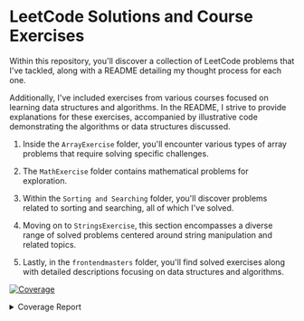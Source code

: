 # LeetCode Solutions and Course Exercises

Within this repository, you'll discover a collection of LeetCode problems that I've tackled, along with a README detailing my thought process for each one.

Additionally, I've included exercises from various courses focused on learning data structures and algorithms. In the README, I strive to provide explanations for these exercises, accompanied by illustrative code demonstrating the algorithms or data structures discussed.

1) Inside the `ArrayExercise` folder, you'll encounter various types of array problems that require solving specific challenges.

2) The `MathExercise` folder contains mathematical problems for exploration.

3) Within the `Sorting and Searching` folder, you'll discover problems related to sorting and searching, all of which I've solved.

4) Moving on to `StringsExercise`, this section encompasses a diverse range of solved problems centered around string manipulation and related topics.

5) Lastly, in the `frontendmasters` folder, you'll find solved exercises along with detailed descriptions focusing on data structures and algorithms.


<!-- Pytest Coverage Comment:Begin -->
<a href="https://github.com/danoshi/Leetcode-exercises/blob/main/README.md"><img alt="Coverage" src="https://img.shields.io/badge/Coverage-96%25-brightgreen.svg" /></a><details><summary>Coverage Report </summary><table><tr><th>File</th><th>Stmts</th><th>Miss</th><th>Cover</th><th>Missing</th></tr><tbody><tr><td colspan="5"><b>ArrayExercise/Best_Time_to_Buy_and_Sell_Stock_II</b></td></tr><tr><td>&nbsp; &nbsp;<a href="https://github.com/danoshi/Leetcode-exercises/blob/main/ArrayExercise/Best_Time_to_Buy_and_Sell_Stock_II/BestTimetoBuyandSellStockII.py">BestTimetoBuyandSellStockII.py</a></td><td>9</td><td>0</td><td>100%</td><td>&nbsp;</td></tr><tr><td colspan="5"><b>ArrayExercise/Contains_Duplicate</b></td></tr><tr><td>&nbsp; &nbsp;<a href="https://github.com/danoshi/Leetcode-exercises/blob/main/ArrayExercise/Contains_Duplicate/containsDuplicate.py">containsDuplicate.py</a></td><td>21</td><td>0</td><td>100%</td><td>&nbsp;</td></tr><tr><td colspan="5"><b>ArrayExercise/Intersection_of_Two_Arrays_II</b></td></tr><tr><td>&nbsp; &nbsp;<a href="https://github.com/danoshi/Leetcode-exercises/blob/main/ArrayExercise/Intersection_of_Two_Arrays_II/intersectionOfTwoArrays.py">intersectionOfTwoArrays.py</a></td><td>11</td><td>0</td><td>100%</td><td>&nbsp;</td></tr><tr><td colspan="5"><b>ArrayExercise/Max_Consecutive_Ones</b></td></tr><tr><td>&nbsp; &nbsp;<a href="https://github.com/danoshi/Leetcode-exercises/blob/main/ArrayExercise/Max_Consecutive_Ones/MaxConsecutiveOnes.py">MaxConsecutiveOnes.py</a></td><td>14</td><td>0</td><td>100%</td><td>&nbsp;</td></tr><tr><td colspan="5"><b>ArrayExercise/Move_Zeroes</b></td></tr><tr><td>&nbsp; &nbsp;<a href="https://github.com/danoshi/Leetcode-exercises/blob/main/ArrayExercise/Move_Zeroes/moveZeros.py">moveZeros.py</a></td><td>28</td><td>1</td><td>1</td><td><a href="https://github.com/danoshi/Leetcode-exercises/blob/main/ArrayExercise/Move_Zeroes/moveZeros.py#L 96%"> 96%</a></td></tr><tr><td colspan="5"><b>ArrayExercise/Plus_One</b></td></tr><tr><td>&nbsp; &nbsp;<a href="https://github.com/danoshi/Leetcode-exercises/blob/main/ArrayExercise/Plus_One/plusOne.py">plusOne.py</a></td><td>14</td><td>0</td><td>100%</td><td>&nbsp;</td></tr><tr><td colspan="5"><b>ArrayExercise/Remove_Duplicates_from_Sorted_Array</b></td></tr><tr><td>&nbsp; &nbsp;<a href="https://github.com/danoshi/Leetcode-exercises/blob/main/ArrayExercise/Remove_Duplicates_from_Sorted_Array/duplicateItemLeetcodeSolution.py">duplicateItemLeetcodeSolution.py</a></td><td>10</td><td>0</td><td>100%</td><td>&nbsp;</td></tr><tr><td>&nbsp; &nbsp;<a href="https://github.com/danoshi/Leetcode-exercises/blob/main/ArrayExercise/Remove_Duplicates_from_Sorted_Array/removeDuplicateItem.py">removeDuplicateItem.py</a></td><td>12</td><td>0</td><td>100%</td><td>&nbsp;</td></tr><tr><td colspan="5"><b>ArrayExercise/Remove_Element</b></td></tr><tr><td>&nbsp; &nbsp;<a href="https://github.com/danoshi/Leetcode-exercises/blob/main/ArrayExercise/Remove_Element/RemoveElement.py">RemoveElement.py</a></td><td>10</td><td>0</td><td>100%</td><td>&nbsp;</td></tr><tr><td colspan="5"><b>ArrayExercise/Rotate_Array</b></td></tr><tr><td>&nbsp; &nbsp;<a href="https://github.com/danoshi/Leetcode-exercises/blob/main/ArrayExercise/Rotate_Array/rotatearray.py">rotatearray.py</a></td><td>14</td><td>0</td><td>100%</td><td>&nbsp;</td></tr><tr><td colspan="5"><b>ArrayExercise/Single_Number</b></td></tr><tr><td>&nbsp; &nbsp;<a href="https://github.com/danoshi/Leetcode-exercises/blob/main/ArrayExercise/Single_Number/singleNumber.py">singleNumber.py</a></td><td>9</td><td>0</td><td>100%</td><td>&nbsp;</td></tr><tr><td colspan="5"><b>ArrayExercise/Squares_of_a_Sorted_Array</b></td></tr><tr><td>&nbsp; &nbsp;<a href="https://github.com/danoshi/Leetcode-exercises/blob/main/ArrayExercise/Squares_of_a_Sorted_Array/SquaresOfASortedArray.py">SquaresOfASortedArray.py</a></td><td>8</td><td>0</td><td>100%</td><td>&nbsp;</td></tr><tr><td colspan="5"><b>ArrayExercise/Two_Sum</b></td></tr><tr><td>&nbsp; &nbsp;<a href="https://github.com/danoshi/Leetcode-exercises/blob/main/ArrayExercise/Two_Sum/twoSum.py">twoSum.py</a></td><td>14</td><td>1</td><td>1</td><td><a href="https://github.com/danoshi/Leetcode-exercises/blob/main/ArrayExercise/Two_Sum/twoSum.py#L 93%"> 93%</a></td></tr><tr><td colspan="5"><b>MathExercise/Find_Numbers_with_Even_Number_of_Digits</b></td></tr><tr><td>&nbsp; &nbsp;<a href="https://github.com/danoshi/Leetcode-exercises/blob/main/MathExercise/Find_Numbers_with_Even_Number_of_Digits/FindNumbersWithEvenNumberOfDigits.py">FindNumbersWithEvenNumberOfDigits.py</a></td><td>14</td><td>0</td><td>100%</td><td>&nbsp;</td></tr><tr><td colspan="5"><b>MathExercise/Fizz_Buzz</b></td></tr><tr><td>&nbsp; &nbsp;<a href="https://github.com/danoshi/Leetcode-exercises/blob/main/MathExercise/Fizz_Buzz/FizzBuzz.py">FizzBuzz.py</a></td><td>16</td><td>0</td><td>100%</td><td>&nbsp;</td></tr><tr><td colspan="5"><b>MathExercise/Power_of_three</b></td></tr><tr><td>&nbsp; &nbsp;<a href="https://github.com/danoshi/Leetcode-exercises/blob/main/MathExercise/Power_of_three/PowerOfThree.py">PowerOfThree.py</a></td><td>10</td><td>1</td><td>1</td><td><a href="https://github.com/danoshi/Leetcode-exercises/blob/main/MathExercise/Power_of_three/PowerOfThree.py#L 90%"> 90%</a></td></tr><tr><td colspan="5"><b>MathExercise/Roman_to_Integer</b></td></tr><tr><td>&nbsp; &nbsp;<a href="https://github.com/danoshi/Leetcode-exercises/blob/main/MathExercise/Roman_to_Integer/RomanToInteger.py">RomanToInteger.py</a></td><td>12</td><td>0</td><td>100%</td><td>&nbsp;</td></tr><tr><td colspan="5"><b>Sorting_and_Searching_Exercise/Check_If_N_and_Its_Double_Exist</b></td></tr><tr><td>&nbsp; &nbsp;<a href="https://github.com/danoshi/Leetcode-exercises/blob/main/Sorting_and_Searching_Exercise/Check_If_N_and_Its_Double_Exist/CheckIfNandItsDoubleExist.py">CheckIfNandItsDoubleExist.py</a></td><td>16</td><td>2</td><td>2</td><td><a href="https://github.com/danoshi/Leetcode-exercises/blob/main/Sorting_and_Searching_Exercise/Check_If_N_and_Its_Double_Exist/CheckIfNandItsDoubleExist.py#L 88%"> 88%</a></td></tr><tr><td colspan="5"><b>Sorting_and_Searching_Exercise/Duplicate_Zeros</b></td></tr><tr><td>&nbsp; &nbsp;<a href="https://github.com/danoshi/Leetcode-exercises/blob/main/Sorting_and_Searching_Exercise/Duplicate_Zeros/DuplicateZeros.py">DuplicateZeros.py</a></td><td>12</td><td>0</td><td>100%</td><td>&nbsp;</td></tr><tr><td colspan="5"><b>Sorting_and_Searching_Exercise/Merge_Sorted_Array</b></td></tr><tr><td>&nbsp; &nbsp;<a href="https://github.com/danoshi/Leetcode-exercises/blob/main/Sorting_and_Searching_Exercise/Merge_Sorted_Array/MergeSortedArr.py">MergeSortedArr.py</a></td><td>8</td><td>0</td><td>100%</td><td>&nbsp;</td></tr><tr><td colspan="5"><b>StringExercise/First_Unique_Character_in_a_String</b></td></tr><tr><td>&nbsp; &nbsp;<a href="https://github.com/danoshi/Leetcode-exercises/blob/main/StringExercise/First_Unique_Character_in_a_String/FirstUniqueCharacterInAString.py">FirstUniqueCharacterInAString.py</a></td><td>8</td><td>1</td><td>1</td><td><a href="https://github.com/danoshi/Leetcode-exercises/blob/main/StringExercise/First_Unique_Character_in_a_String/FirstUniqueCharacterInAString.py#L 88%"> 88%</a></td></tr><tr><td colspan="5"><b>StringExercise/Reverse_Integer</b></td></tr><tr><td>&nbsp; &nbsp;<a href="https://github.com/danoshi/Leetcode-exercises/blob/main/StringExercise/Reverse_Integer/reverseInt.py">reverseInt.py</a></td><td>13</td><td>1</td><td>1</td><td><a href="https://github.com/danoshi/Leetcode-exercises/blob/main/StringExercise/Reverse_Integer/reverseInt.py#L 92%"> 92%</a></td></tr><tr><td colspan="5"><b>StringExercise/Reverse_String</b></td></tr><tr><td>&nbsp; &nbsp;<a href="https://github.com/danoshi/Leetcode-exercises/blob/main/StringExercise/Reverse_String/reverseString.py">reverseString.py</a></td><td>15</td><td>0</td><td>100%</td><td>&nbsp;</td></tr><tr><td colspan="5"><b>StringExercise/Valid_Anagram</b></td></tr><tr><td>&nbsp; &nbsp;<a href="https://github.com/danoshi/Leetcode-exercises/blob/main/StringExercise/Valid_Anagram/anagram.py">anagram.py</a></td><td>13</td><td>1</td><td>1</td><td><a href="https://github.com/danoshi/Leetcode-exercises/blob/main/StringExercise/Valid_Anagram/anagram.py#L 92%"> 92%</a></td></tr><tr><td colspan="5"><b>StringExercise/Valid_Palindrome</b></td></tr><tr><td>&nbsp; &nbsp;<a href="https://github.com/danoshi/Leetcode-exercises/blob/main/StringExercise/Valid_Palindrome/palindrom.py">palindrom.py</a></td><td>13</td><td>8</td><td>8</td><td><a href="https://github.com/danoshi/Leetcode-exercises/blob/main/StringExercise/Valid_Palindrome/palindrom.py#L 38%"> 38%</a></td></tr><tr><td colspan="5"><b>frontendmasters/Complete_Intro_to_Computer_Science/BinarySearchTree</b></td></tr><tr><td>&nbsp; &nbsp;<a href="https://github.com/danoshi/Leetcode-exercises/blob/main/frontendmasters/Complete_Intro_to_Computer_Science/BinarySearchTree/binarySearchTree.py">binarySearchTree.py</a></td><td>38</td><td>1</td><td>1</td><td><a href="https://github.com/danoshi/Leetcode-exercises/blob/main/frontendmasters/Complete_Intro_to_Computer_Science/BinarySearchTree/binarySearchTree.py#L 97%"> 97%</a></td></tr><tr><td colspan="5"><b>frontendmasters/Complete_Intro_to_Computer_Science/radixSort</b></td></tr><tr><td>&nbsp; &nbsp;<a href="https://github.com/danoshi/Leetcode-exercises/blob/main/frontendmasters/Complete_Intro_to_Computer_Science/radixSort/radixsort.py">radixsort.py</a></td><td>31</td><td>0</td><td>100%</td><td>&nbsp;</td></tr><tr><td colspan="5"><b>frontendmasters/Complete_Intro_to_Computer_Science/recursion</b></td></tr><tr><td>&nbsp; &nbsp;<a href="https://github.com/danoshi/Leetcode-exercises/blob/main/frontendmasters/Complete_Intro_to_Computer_Science/recursion/recursionFactorial.py">recursionFactorial.py</a></td><td>8</td><td>1</td><td>1</td><td><a href="https://github.com/danoshi/Leetcode-exercises/blob/main/frontendmasters/Complete_Intro_to_Computer_Science/recursion/recursionFactorial.py#L 88%"> 88%</a></td></tr><tr><td>&nbsp; &nbsp;<a href="https://github.com/danoshi/Leetcode-exercises/blob/main/frontendmasters/Complete_Intro_to_Computer_Science/recursion/recursionNestedArray.py">recursionNestedArray.py</a></td><td>10</td><td>0</td><td>100%</td><td>&nbsp;</td></tr><tr><td><b>TOTAL</b></td><td><b>411</b></td><td><b>18</b></td><td><b>96%</b></td><td>&nbsp;</td></tr></tbody></table></details>
<!-- Pytest Coverage Comment:End -->
